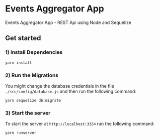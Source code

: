 # Events Aggregator App

Events Aggregator App - REST Api using Node and Sequelize

## Get started

### 1) Install Dependencies

```
yarn install
```

### 2) Run the Migrations

You might change the database credentials in the file `./src/config/database.js` and then run the following command:

```
yarn sequelize db:migrate
```

### 3) Start the server

To start the server at `http://localhost:3334` run the following command:

```
yarn runserver
```
